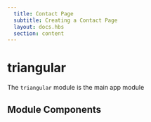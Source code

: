 ```yaml
---
  title: Contact Page
  subtitle: Creating a Contact Page
  layout: docs.hbs
  section: content
---
```



# triangular



<p>The <code>triangular</code> module is the main app module</p>


<div class="component-breakdown">
  <h2>Module Components</h2>
  
</div>



